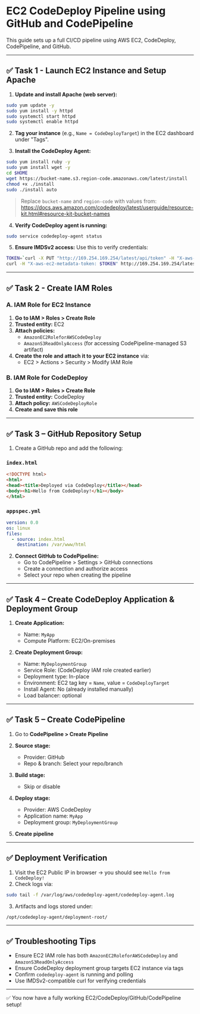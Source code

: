 
# EC2 CodeDeploy Pipeline using GitHub and CodePipeline

This guide sets up a full CI/CD pipeline using AWS EC2, CodeDeploy, CodePipeline, and GitHub.

---

## ✅ Task 1 - Launch EC2 Instance and Setup Apache

1. **Update and install Apache (web server):**
```bash
sudo yum update -y
sudo yum install -y httpd
sudo systemctl start httpd
sudo systemctl enable httpd
```

2. **Tag your instance** (e.g., `Name = CodeDeployTarget`) in the EC2 dashboard under "Tags".

3. **Install the CodeDeploy Agent:**
```bash
sudo yum install ruby -y
sudo yum install wget -y
cd $HOME
wget https://bucket-name.s3.region-code.amazonaws.com/latest/install
chmod +x ./install
sudo ./install auto
```

> Replace `bucket-name` and `region-code` with values from: https://docs.aws.amazon.com/codedeploy/latest/userguide/resource-kit.html#resource-kit-bucket-names

4. **Verify CodeDeploy agent is running:**
```bash
sudo service codedeploy-agent status
```

5. **Ensure IMDSv2 access:**
Use this to verify credentials:
```bash
TOKEN=`curl -X PUT "http://169.254.169.254/latest/api/token" -H "X-aws-ec2-metadata-token-ttl-seconds: 21600"`
curl -H "X-aws-ec2-metadata-token: $TOKEN" http://169.254.169.254/latest/meta-data/iam/security-credentials/
```

---

## ✅ Task 2 - Create IAM Roles

### A. IAM Role for EC2 Instance
1. **Go to IAM > Roles > Create Role**
2. **Trusted entity:** EC2
3. **Attach policies:**
   - `AmazonEC2RoleforAWSCodeDeploy`
   - `AmazonS3ReadOnlyAccess` (for accessing CodePipeline-managed S3 artifact)
4. **Create the role and attach it to your EC2 instance** via:
   - EC2 > Actions > Security > Modify IAM Role

### B. IAM Role for CodeDeploy
1. **Go to IAM > Roles > Create Role**
2. **Trusted entity:** CodeDeploy
3. **Attach policy:** `AWSCodeDeployRole`
4. **Create and save this role**

---

## ✅ Task 3 – GitHub Repository Setup

1. Create a GitHub repo and add the following:

### `index.html`
```html
<!DOCTYPE html>
<html>
<head><title>Deployed via CodeDeploy</title></head>
<body><h1>Hello from CodeDeploy!</h1></body>
</html>
```

### `appspec.yml`
```yml
version: 0.0
os: linux
files:
  - source: index.html
    destination: /var/www/html
```

2. **Connect GitHub to CodePipeline:**
   - Go to CodePipeline > Settings > GitHub connections
   - Create a connection and authorize access
   - Select your repo when creating the pipeline

---

## ✅ Task 4 – Create CodeDeploy Application & Deployment Group

1. **Create Application:**
   - Name: `MyApp`
   - Compute Platform: EC2/On-premises

2. **Create Deployment Group:**
   - Name: `MyDeploymentGroup`
   - Service Role: (CodeDeploy IAM role created earlier)
   - Deployment type: In-place
   - Environment: EC2 tag key = `Name`, value = `CodeDeployTarget`
   - Install Agent: No (already installed manually)
   - Load balancer: optional

---

## ✅ Task 5 – Create CodePipeline

1. Go to **CodePipeline > Create Pipeline**
2. **Source stage:**
   - Provider: GitHub
   - Repo & branch: Select your repo/branch

3. **Build stage:**
   - Skip or disable

4. **Deploy stage:**
   - Provider: AWS CodeDeploy
   - Application name: `MyApp`
   - Deployment group: `MyDeploymentGroup`

5. **Create pipeline**

---

## ✅ Deployment Verification

1. Visit the EC2 Public IP in browser → you should see `Hello from CodeDeploy!`
2. Check logs via:
```bash
sudo tail -f /var/log/aws/codedeploy-agent/codedeploy-agent.log
```

3. Artifacts and logs stored under:
```bash
/opt/codedeploy-agent/deployment-root/
```

---

## ✅ Troubleshooting Tips

- Ensure EC2 IAM role has both `AmazonEC2RoleforAWSCodeDeploy` and `AmazonS3ReadOnlyAccess`
- Ensure CodeDeploy deployment group targets EC2 instance via tags
- Confirm `codedeploy-agent` is running and polling
- Use IMDSv2-compatible curl for verifying credentials

---

✅ You now have a fully working EC2/CodeDeploy/GitHub/CodePipeline setup!
